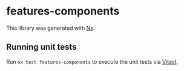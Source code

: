 # features-components

This library was generated with [Nx](https://nx.dev).

## Running unit tests

Run `nx test features-components` to execute the unit tests via [Vitest](https://vitest.dev/).
